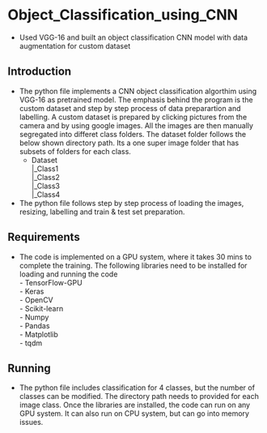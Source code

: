 # Object_Classification_using_CNN
- Used VGG-16 and built an object classification CNN model with data augmentation for custom dataset
## Introduction
- The python file implements a CNN object classification algorthim using VGG-16 as pretrained model. The emphasis behind the program is the custom dataset and step by step process of data preparartion and labelling. A custom dataset is prepared by clicking pictures from the camera and by using google images. All the images are then manually segregated into differet class folders. The dataset folder follows the below shown directory path. Its a one super image folder that has subsets of folders for each class.     
  - Dataset    
          |_Class1  
          |_Class2  
          |_Class3  
          |_Class4  
- The python file follows step by step process of loading the images, resizing, labelling and train & test set preparation.

## Requirements
- The code is implemented on a GPU system, where it takes 30 mins to complete the training. The following libraries need to be installed for loading and running the code  
      - TensorFlow-GPU    
      - Keras  
      - OpenCV  
      - Scikit-learn  
      - Numpy  
      - Pandas  
      - Matplotlib  
      - tqdm  
  
## Running
- The python file includes classification for 4 classes, but the number of classes can be modified. The directory path needs to provided for each image class. Once the libraries are installed, the code can run on any GPU system. It can also run on CPU system, but can go into memory issues.
  
